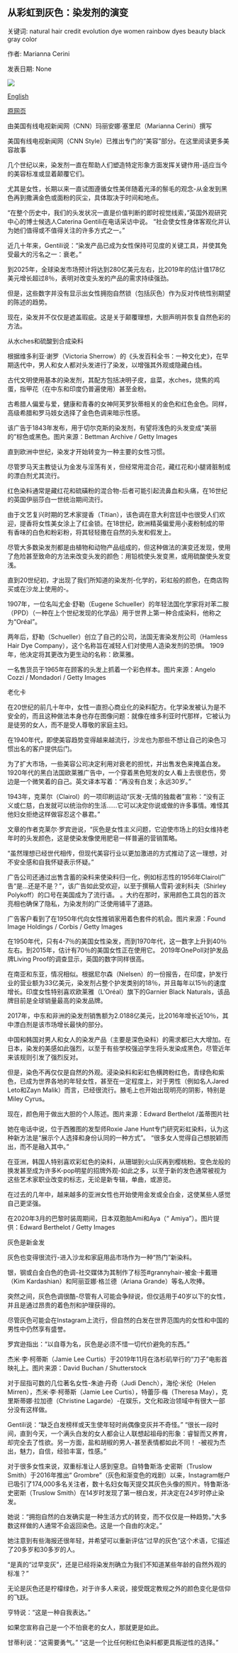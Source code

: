 ## 从彩虹到灰色：染发剂的演变

关键词: natural hair credit evolution dye women rainbow dyes beauty black gray color

作者: Marianna Cerini

发表日期: None

![](https://cdn.cnn.com/cnnnext/dam/assets/200322145718-04-history-hair-dye-super-tease.jpg)

[English](From%20rainbow%20to%20gray%3A%20The%20evolution%20of%20hair%20dye.md)

[原网页](https://edition.cnn.com/style/article/hair-dye-evolution/index.html)

由美国有线电视新闻网（CNN）玛丽安娜·塞里尼（Marianna Cerini）撰写

美国有线电视新闻网（CNN Style）已推出专门的“美容”部分。在这里阅读更多美容故事

几个世纪以来，染发剂一直在帮助人们塑造特定形象方面发挥关键作用-适应当今的美容标准或显着颠覆它们。

尤其是女性，长期以来一直试图遵循女性美伴随着光泽的鬃毛的观念-从金发到黑色再到撒满金色或面粉的灰尘，具体取决于时间和地点。

“在整个历史中，我们的头发状况一直是价值判断的即时视觉线索，”英国外观研究中心的博士候选人Caterina Gentili在电话采访中说。 “社会使女性身体客观化并认为她们值得或不值得关注的许多方式之一。”

近几十年来，Gentili说：“染发产品已成为女性保持可见度的关键工具，并使其免受最大的污名之一：衰老。”

到2025年，全球染发市场预计将达到280亿美元左右，比2019年的估计值178亿美元增长超过8％，表明对改变头发的产品的需求持续强劲。

但是，这些数字并没有显示出女性拥抱自然锁（包括灰色）作为反对传统性别期望的陈述的趋势。

现在，染发并不仅仅是遮盖瑕疵。这是关于颠覆理想，大胆声明并恢复自然色彩的方法。

从水ches和硫酸到合成染料

根据维多利亚·谢罗（Victoria Sherrow）的《头发百科全书：一种文化史》，在早期迭代中，男人和女人都对头发进行了染发，以增强其外观或隐藏白线。

古代文明使用基本的染发剂，其配方包括决明子皮，韭菜，水ches，烧焦的鸡蛋，指甲花（在中东和印度仍普遍使用）甚至金粉。

古希腊人偏爱与爱，健康和青春的女神阿芙罗狄蒂相关的金色和红色金色。同样，高级希腊和罗马妓女选择了金色色调来暗示性感。

该广告于1843年发布，用于切尔克斯的染发剂，有望将浅色的头发变成“美丽的”棕色或黑色。图片来源：Bettman Archive / Getty Images

直到欧洲中世纪，染发才开始转变为一种主要的女性习惯。

尽管罗马天主教徒认为金发与淫荡有关，但经常用混合花，藏红花和小腿肾脏制成的漂白剂尤其流行。

红色染料通常是藏红花和硫磺粉的混合物-后者可能引起流鼻血和头痛，在16世纪的英国伊丽莎白一世统治期间流行。

由于文艺复兴时期的艺术家提香（Titian），该色调在意大利宫廷中也很受人们欢迎，提香将女性美女涂上了红金锁。在18世纪，欧洲精英偏爱用小麦粉制成的带有香味的白色和粉彩粉，将其轻轻撒在自然的头发和假发上。

尽管大多数染发剂都是由植物和动物产品组成的，但这种做法的演变还发现，使用了危险甚至致命的方法来改变头发的颜色：用铅梳使头发变黑，或用硫酸使头发变浅。

直到20世纪初，才出现了我们所知道的染发剂-化学的，彩虹般的颜色，在商店购买或在沙龙上使用的-。

1907年，一位名叫尤金·舒勒（Eugene Schueller）的年轻法国化学家将对苯二胺（PPD）（一种在上个世纪发现的化学品）用于世界上第一种合成染料，他称之为“Oréal”。

两年后，舒勒（Schueller）创立了自己的公司，法国无害染发剂公司（Hamless Hair Dye Company），这个名称旨在减轻人们对使用人造染发剂的恐惧。 1909年，他决定将其更改为更生动的名称：欧莱雅。

一名售货员于1965年在顾客的头发上抓着一个彩色样本。图片来源：Angelo Cozzi / Mondadori / Getty Images

老化卡

在20世纪的前几十年中，女性一直担心商业化的染料配方。化学染发被认为是不安全的，而且这种做法本身也存在图像问题：就像在维多利亚时代那样，它被认为是徒劳的女人，而不是受人尊敬的家庭主妇。

在1940年代，即使美容趋势变得越来越流行，沙龙也为那些不想让自己的染色习惯出名的客户提供后门。

为了扩大市场，一些美容公司决定利用对衰老的担忧，并出售发色来掩盖白发。 1920年代的黑白法国欧莱雅广告中，一个穿着黑色短发的女人看上去很悲伤，旁边是一个微笑着的自己。英文译本写着：“再没有白发；永远30岁。”

1943年，克莱尔（Clairol）的一项印刷运动“灰发-无情的独裁者”宣称：“没有正义或仁慈，白发就可以统治你的生活……它可以决定你说或做的许多事情。难怪其他妇女拒绝这样做容忍这个暴君。”

文章的作者克莱尔·罗宾逊说，“灰色是女性主义问题，它迫使市场上的妇女维持老年时的头发颜色，这是使染发像使用肥皂一样普遍的营销策略。

“虽然理想已经世代相传，但现代美容行业以更加激进的方式推动了这一理想，对不安全感和自我怀疑表示怀疑。”

广告公司还通过出售含蓄的染料来使染料归一化，例如标志性的1956年Clairol广告“是...还是不是？”，该广告如此受欢迎，以至于撰稿人雪莉·波利科夫（Shirley Polykoff）的口号在美国成为了流行语。 。大约在那时，家用颜色工具包的首次亮相也确保了隐私，为染发剂的广泛使用铺平了道路。

广告客户看到了在1950年代向女性推销家用着色套件的机会。图片来源：Found Image Holdings / Corbis / Getty Images

在1950年代，只有4-7％的美国女性染发，而到1970年代，这一数字上升到40％左右。到2015年，估计有70％的美国女性正在使用它。 2019年OnePoll对护发品牌Living Proof的调查显示，英国的数字同样很高。

在南亚和东亚，情况相似。根据尼尔森（Nielsen）的一份报告，在印度，护发行业的营业额为33亿美元，染发剂占整个护发类别的18％，并且每年以15％的速度增长。印度女性特别喜欢欧莱雅（L'Oréal）旗下的Garnier Black Naturals，该品牌目前是全球销量最高的染发品牌。

2017年，中东和非洲的染发剂销售额为2.0188亿美元，比2016年增长近10％，其中漂白剂是该市场增长最快的部分。

中国和韩国对男人和女人的染发产品（主要是深色染料）的需求都已大大增加。在日本，染发的美感如此强烈，以至于有些学校强迫学生将头发染成黑色，尽管近年来该规则引发了强烈反对。

但是，染色不再仅仅是自然的外观。浸染染料和彩虹色横跨粉红色，青绿色和紫色，已成为世界各地的年轻女性，甚至在一定程度上，对于男性（例如名人Jared Leto和Zayn Malik）而言，已经很流行。腋毛上也开始出现明亮的阴影，特别是Miley Cyrus。

现在，颜色用于做出大胆的个人陈述。图片来源：Edward Berthelot /盖蒂图片社

她在电话中说，位于西雅图的发型师Roxie Jane Hunt专门研究彩虹染料，认为这种新方法是“展示个人选择和身份认同的一种方式”。 “很多女人觉得自己想脱颖而出，而不是融入其中。”

在亚洲，韩国人特别喜欢彩虹色的染料，从珊瑚到火山灰再到樱桃粉。变色龙般的换发甚至成为许多K-pop明星的招牌外观-如此之多，以至于新的发色通常被视为这些艺术家职业改变的标志，无论是新专辑，单曲，或游览。

在过去的几年中，越来越多的亚洲女性也开始使用金发或全白金，这使某些人感觉自己更坚强。

在2020年3月的巴黎时装周期间，日本双胞胎Ami和Aya（“ Amiya”）。图片提供：Edward Berthelot / Getty Images

灰色是新金发

灰色也变得很流行-进入沙龙和家庭用品市场作为一种“热门”新染料。

银，钢或白金白色的色调-社交媒体为其制作了标签\#grannyhair-被金·卡戴珊（Kim Kardashian）和阿丽亚娜·格兰德（Ariana Grande）等名人吹捧。

突然之间，灰色色调很酷-尽管有人可能会争辩说，但仅适用于40岁以下的女性，并且是通过昂贵的着色剂和护理获得的。

尽管灰色可能会在Instagram上流行，但自然的白发在世界范围内的女性和中国的男性中仍然享有盛誉。

罗宾逊指出：“以自尊为名，灰色是必须不惜一切代价避免的东西。”

杰米·李·柯蒂斯（Jamie Lee Curtis）于2019年11月在洛杉矶举行的“刀子”电影首映礼上。图片来源：David Buchan / Shutterstock

对于屈指可数的几位著名女性-朱迪·丹奇（Judi Dench），海伦·米伦（Helen Mirren），杰米·李·柯蒂斯（Jamie Lee Curtis），特蕾莎·梅（Theresa May），克里斯蒂娜·拉加德（Christine Lagarde）-在娱乐，文化和政治领域中有很大一部分没有这样做。

Gentili说：“缺乏白发榜样或天生使年轻时尚偶像变灰并不奇怪。” “很长一段时间，直到今天，一个满头白发的女人都会让人联想起祖母的形象：睿智而又养育，却完全去了性欲。另一方面，盐和胡椒的男人-甚至表情都如此不同！ -被视为杰出，魅力，自信，经验丰富，性感。”

对于很多女性来说，双重标准让人感到窒息。自特鲁斯洛·史密斯（Truslow Smith）于2016年推出“ Grombre”（灰色和渐变色的戏剧）以来，Instagram帐户已吸引了174,000多名关注者，数十名妇女每天提交其灰色头像的照片。特鲁斯洛·史密斯（Truslow Smith）在14岁时发现了第一根白发，并决定在24岁时停止染发。

她说：“拥抱自然的白发确实是一种生活方式的转变，而不仅仅是一种趋势。”大多数这样做的人通常不会返回染色。这是一个自由的决定。”

她注意到有些海报还很年轻，并希望可以重新评估“过早的灰色”这个术语，它描述了20多岁和30多岁的人。

“是真的“过早变灰”，还是已经将染发剂确立为我们不知道某些年龄的自然外观的标准？”

无论是灰色还是柠檬绿色，对于许多人来说，接受既定教规之外的颜色变化是信仰的飞跃。

亨特说：“这是一种自我表达。”

如果您宣称自己是一个不怕衰老的女人，那就更是如此。

甘蒂利说：“这需要勇气。” “这是一个比任何粉红色染料都更具叛逆性的选择。”